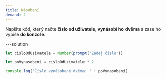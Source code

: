 ```yaml
---
title: Násobení
demand: 2
---
```


Napište kód, který načte **číslo od uživatele**, **vynásobí ho dvěma** a zase ho vypíše **do konzole**.

---solution

```js
let cisloOdUzivatele = Number(prompt('Zadej číslo'))

let poVynasobeni = cisloOdUzivatele * 2

console.log('Číslo vynásobené dvěma: ' + poVynasobeni)
```
